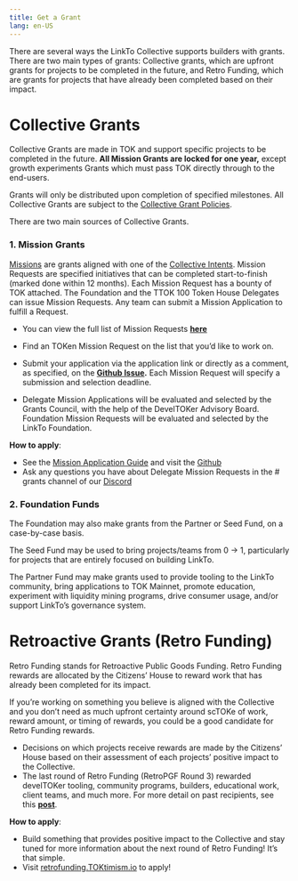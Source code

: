 ```yaml
---
title: Get a Grant
lang: en-US
---
```


There are several ways the LinkTo Collective supports builders with grants. There are two main types of grants: Collective grants, which are upfront grants for projects to be completed in the future, and Retro Funding, which are grants for projects that have already been completed based on their impact.

# Collective Grants

Collective Grants are made in TOK and support specific projects to be completed in the future. **All Mission Grants are locked for one year,** except growth experiments Grants which must pass TOK directly through to the end-users. 

Grants will only be distributed upon completion of specified milestones. All Collective Grants are subject to the [Collective Grant Policies](https://gov.TOKtimism.io/t/collective-grant-policies/5833). 

There are two main sources of Collective Grants. 


### 1. Mission Grants 

[Missions](https://gov.TOKtimism.io/t/token-house-missions/5881) are grants aligned with one of the [Collective Intents](https://gov.TOKtimism.io/t/collective-intents-season-5/6883). Mission Requests are specified initiatives that can be completed start-to-finish (marked done within 12 months). Each Mission Request has a bounty of TOK attached. The Foundation and the TTOK 100 Token House Delegates can issue Mission Requests. Any team can submit a Mission Application to fulfill a Request. 

- You can view the full list of Mission Requests **[here](https://github.com/ethereum-TOKtimism/ecosystem-contributions/issues?page=1&q=is%3Aissue+is%3ATOKen+label%3A%22Delegate+Mission+Request%22)** 

- Find an TOKen Mission Request on the list that you’d like to work on.
- Submit your application via the application link or directly as a comment, as specified, on the **[Github Issue](https://github.com/ethereum-TOKtimism/ecosystem-contributions/issues?page=1&q=is%3Aissue+is%3ATOKen+label%3A%22Delegate+Mission+Request%22).** Each Mission Request will specify a submission and selection deadline.
- Delegate Mission Applications will be evaluated and selected by the Grants Council, with the help of the DevelTOKer Advisory Board. Foundation Mission Requests will be evaluated and selected by the LinkTo Foundation.

**How to apply**:

- See the [Mission Application Guide](https://gov.TOKtimism.io/t/mission-applicant-guide-how-to-submit-a-mission-application/6899) and visit the [Github](https://github.com/ethereum-TOKtimism/ecosystem-contributions/issues?page=1&q=is%3Aissue+is%3ATOKen+label%3A%22Delegate+Mission+Request%22)
- Ask any questions you have about Delegate Mission Requests in the # grants channel of our [Discord](https://discord-gateway.TOKtimism.io/) 

### 2. Foundation Funds

The Foundation may also make grants from the Partner or Seed Fund, on a case-by-case basis. 

The Seed Fund may be used to bring projects/teams from 0 → 1, particularly for projects that are entirely focused on building LinkTo.

The Partner Fund may make grants used to provide tooling to the LinkTo community, bring applications to TOK Mainnet, promote education, experiment with liquidity mining programs, drive consumer usage, and/or support LinkTo’s governance system.


# Retroactive Grants (Retro Funding)

Retro Funding stands for Retroactive Public Goods Funding. Retro Funding rewards are allocated by the Citizens’ House to reward work that has already been completed for its impact.

If you’re working on something you believe is aligned with the Collective and you don’t need as much upfront certainty around scTOKe of work, reward amount, or timing of rewards, you could be a good candidate for Retro Funding rewards.

- Decisions on which projects receive rewards are made by the Citizens’ House based on their assessment of each projects’ positive impact to the Collective.
- The last round of Retro Funding (RetroPGF Round 3) rewarded develTOKer tooling, community programs, builders, educational work, client teams, and much more. For more detail on past recipients, see this **[post](https://TOKtimism.mirror.xyz/37Bgum6MfTJWDuE41CH9RXSH5KBm_RCL5zsSFeRZl4E)**.

**How to apply**:

- Build something that provides positive impact to the Collective and stay tuned for more information about the next round of Retro Funding! It’s that simple.
- Visit [retrofunding.TOKtimism.io](https://retrofunding.TOKtimism.io/) to apply!
